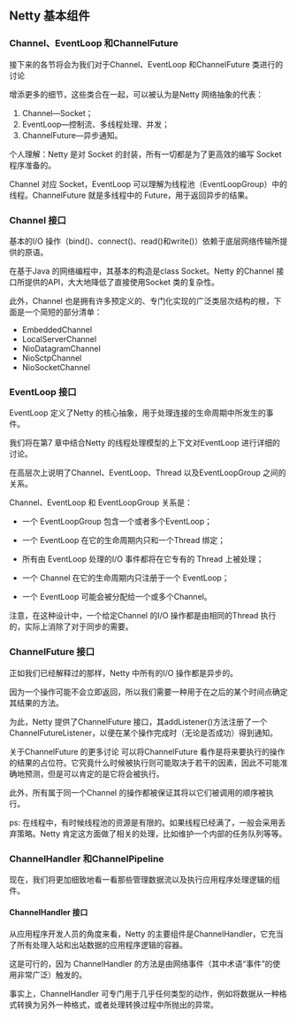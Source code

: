 ## Netty 基本组件



### Channel、EventLoop 和ChannelFuture

接下来的各节将会为我们对于Channel、EventLoop 和ChannelFuture 类进行的讨论

增添更多的细节，这些类合在一起，可以被认为是Netty 网络抽象的代表：

1. Channel—Socket；
2. EventLoop—控制流、多线程处理、并发；
3. ChannelFuture—异步通知。

个人理解：Netty 是对 Socket 的封装，所有一切都是为了更高效的编写 Socket 程序准备的。

Channel 对应 Socket，EventLoop 可以理解为线程池（EventLoopGroup）中的线程。ChannelFuture 就是多线程中的 Future，用于返回异步的结果。



### Channel 接口

基本的I/O 操作（bind()、connect()、read()和write()）依赖于底层网络传输所提供的原语。

在基于Java 的网络编程中，其基本的构造是class Socket。Netty 的Channel 接口所提供的API，大大地降低了直接使用Socket 类的复杂性。

此外，Channel 也是拥有许多预定义的、专门化实现的广泛类层次结构的根，下面是一个简短的部分清单：

- EmbeddedChannel
- LocalServerChannel
- NioDatagramChannel
- NioSctpChannel
- NioSocketChannel

### EventLoop 接口

EventLoop 定义了Netty 的核心抽象，用于处理连接的生命周期中所发生的事件。

我们将在第7 章中结合Netty 的线程处理模型的上下文对EventLoop 进行详细的讨论。

在高层次上说明了Channel、EventLoop、Thread 以及EventLoopGroup 之间的关系。

Channel、EventLoop 和 EventLoopGroup 关系是： 

-  一个 EventLoopGroup 包含一个或者多个EventLoop； 
-  一个 EventLoop 在它的生命周期内只和一个Thread 绑定； 

- 所有由 EventLoop 处理的I/O 事件都将在它专有的 Thread 上被处理；
-  一个 Channel 在它的生命周期内只注册于一个 EventLoop； 
-  一个 EventLoop 可能会被分配给一个或多个Channel。 

 注意，在这种设计中，一个给定Channel 的I/O 操作都是由相同的Thread 执行的，实际上消除了对于同步的需要。 



### ChannelFuture 接口

 正如我们已经解释过的那样，Netty 中所有的I/O 操作都是异步的。 

因为一个操作可能不会立即返回，所以我们需要一种用于在之后的某个时间点确定其结果的方法。 

 为此，Netty 提供了ChannelFuture 接口，其addListener()方法注册了一个ChannelFutureListener，以便在某个操作完成时（无论是否成功）得到通知。 

 关于ChannelFuture 的更多讨论 可以将ChannelFuture 看作是将来要执行的操作的结果的占位符。它究竟什么时候被执行则可能取决于若干的因素，因此不可能准确地预测，但是可以肯定的是它将会被执行。 

此外，所有属于同一个Channel 的操作都被保证其将以它们被调用的顺序被执行。

ps: 在线程中，有时候线程池的资源是有限的。如果线程已经满了，一般会采用丢弃策略。Netty 肯定这方面做了相关的处理，比如维护一个内部的任务队列等等。



### ChannelHandler 和ChannelPipeline

 现在，我们将更加细致地看一看那些管理数据流以及执行应用程序处理逻辑的组件。 

#### ChannelHandler 接口

从应用程序开发人员的角度来看，Netty 的主要组件是ChannelHandler，它充当了所有处理入站和出站数据的应用程序逻辑的容器。

这是可行的，因为 ChannelHandler 的方法是由网络事件（其中术语“事件”的使用非常广泛）触发的。

 事实上，ChannelHandler 可专门用于几乎任何类型的动作，例如将数据从一种格式转换为另外一种格式，或者处理转换过程中所抛出的异常。 
